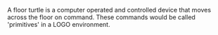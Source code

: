 A floor turtle is a computer operated and controlled device that moves
across the floor on command. These commands would be called 'primitives'
in a LOGO environment.
